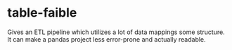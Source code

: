 # table-faible
Gives an ETL pipeline which utilizes a lot of data mappings some structure. It can make a pandas project less error-prone and actually readable.
